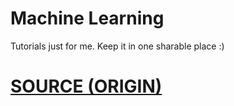 # Machine Learning
Tutorials just for me. Keep it in one sharable place :)

# [SOURCE (ORIGIN)](https://github.com/jonkrohn/ML-foundations)